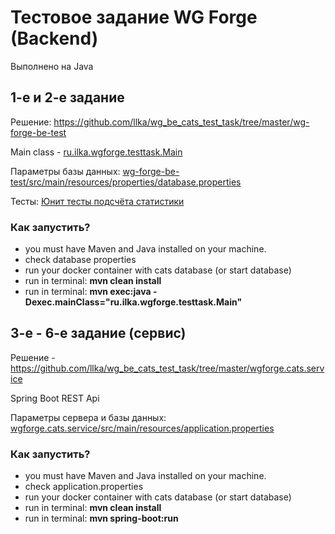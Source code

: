 # Тестовое задание WG Forge (Backend)

Выполнено на Java

## 1-е и 2-е задание
Решение: https://github.com/llka/wg_be_cats_test_task/tree/master/wg-forge-be-test

Main class - [ru.ilka.wgforge.testtask.Main](https://github.com/llka/wg_be_cats_test_task/blob/master/wg-forge-be-test/src/main/java/ru/ilka/wgforge/testtask/Main.java)

Параметры базы данных: [wg-forge-be-test/src/main/resources/properties/database.properties](https://github.com/llka/wg_be_cats_test_task/blob/master/wg-forge-be-test/src/main/resources/properties/database.properties)

Тесты: [Юнит тесты подсчёта статистики](https://github.com/llka/wg_be_cats_test_task/tree/master/wg-forge-be-test/src/test/java/ru/ilka/wgforge.testtask/statistics)

### Как запустить?
  - you must have Maven and Java installed on your machine.
  - check database properties 
  - run your docker container with cats database (or start database)
  - run in terminal: **mvn clean install**
  - run in terminal: **mvn exec:java -Dexec.mainClass="ru.ilka.wgforge.testtask.Main"**

## 3-е - 6-е задание (сервис)

Решение -  https://github.com/llka/wg_be_cats_test_task/tree/master/wgforge.cats.service

Spring Boot REST Api

Параметры сервера и базы данных: [wgforge.cats.service/src/main/resources/application.properties](https://github.com/llka/wg_be_cats_test_task/blob/master/wgforge.cats.service/src/main/resources/application.properties)

### Как запустить?
  - you must have Maven and Java installed on your machine.
  - check application.properties 
  - run your docker container with cats database (or start database)
  - run in terminal: **mvn clean install**
  - run in terminal: **mvn spring-boot:run**
